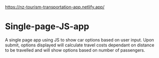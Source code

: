 https://nz-tourism-transportation-app.netlify.app/


# Single-page-JS-app

A single page app using JS to show car options based on user input.  Upon submit, options displayed will calculate travel costs dependant on distance to be travelled and will show options based on number of passengers.
